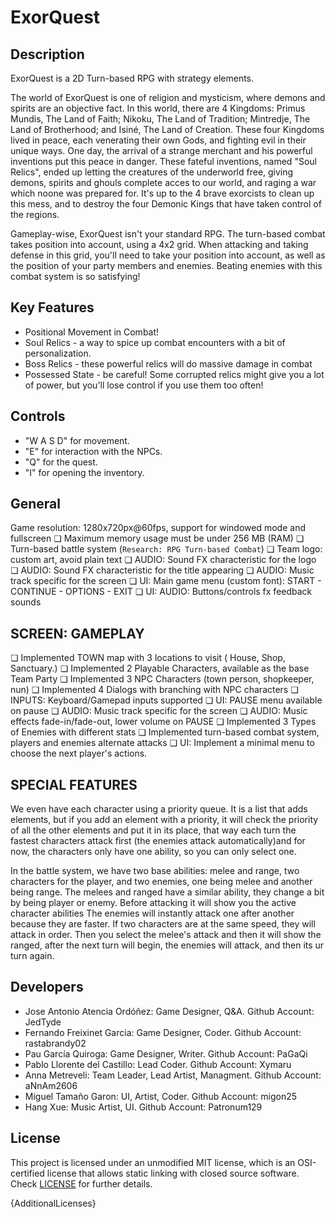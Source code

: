 # ExorQuest

## Description

ExorQuest is a 2D Turn-based RPG with strategy elements.

The world of ExorQuest is one of religion and mysticism, where demons and spirits are an objective fact. In this world, there are 4 Kingdoms: Primus Mundis, The Land of Faith; Nikoku, The Land of Tradition; Mintredje, The Land of Brotherhood; and Isiné, The Land of Creation. These four Kingdoms lived in peace, each venerating their own Gods, and fighting evil in their unique ways. One day, the arrival of a strange merchant and his powerful inventions put this peace in danger. These fateful inventions, named "Soul Relics", ended up letting the creatures of the underworld free, giving demons, spirits and ghouls complete acces to our world, and raging a war which noone was prepared for. It's up to the 4 brave exorcists to clean up this mess, and to destroy the four Demonic Kings that have taken control of the regions.

Gameplay-wise, ExorQuest isn't your standard RPG. The turn-based combat takes position into account, using a 4x2 grid. When attacking and taking defense in this grid, you'll need to take your position into account, as well as the position of your party members and enemies. Beating enemies with this combat system is so satisfying!

## Key Features

 - Positional Movement in Combat! 
 - Soul Relics - a way to spice up combat encounters with a bit of personalization.
 - Boss Relics - these powerful relics will do massive damage in combat
 - Possessed State - be careful! Some corrupted relics might give you a lot of power, but you'll lose control if you use them too often!
 
## Controls

- "W A S D" for movement.
- "E" for interaction with the NPCs.
- "Q" for the quest.
- "I" for opening the inventory.


## General

Game resolution: 1280x720px@60fps, support for windowed mode and fullscreen
❏ Maximum memory usage must be under 256 MB (RAM)
❏ Turn-based battle system (`Research: RPG Turn-based Combat`)
❏ Team logo: custom art, avoid plain text
❏ AUDIO: Sound FX characteristic for the logo
❏ AUDIO: Sound FX characteristic for the title appearing
❏ AUDIO: Music track specific for the screen
❏ UI: Main game menu (custom font): START - CONTINUE - OPTIONS - EXIT
❏ UI: AUDIO: Buttons/controls fx feedback sounds

## SCREEN: GAMEPLAY

❏ Implemented TOWN map with 3 locations to visit ( House, Shop,
Sanctuary.)
❏ Implemented 2 Playable Characters, available as the base Team Party
❏ Implemented 3 NPC Characters (town person, shopkeeper, nun)
❏ Implemented 4 Dialogs with branching with NPC characters 
❏ INPUTS: Keyboard/Gamepad inputs supported
❏ UI: PAUSE menu available on pause
❏ AUDIO: Music track specific for the screen
❏ AUDIO: Music effects fade-in/fade-out, lower volume on PAUSE
❏ Implemented 3 Types of Enemies with different stats
❏ Implemented turn-based combat system, players and enemies alternate attacks
❏ UI: Implement a minimal menu to choose the next player's actions.

## SPECIAL FEATURES

We even have each character using a priority queue. It is a list that adds elements, but if you add an element
with a priority, it will check the priority of all the other elements and put it in its place, that way each turn
the fastest characters attack first (the enemies attack automatically)and for now, the characters only have
one ability, so you can only select one.

In the battle system, we have two base abilities: melee and range, two characters for the player, and two enemies,
one being melee and another being range. The melees and ranged have a similar ability, they change a bit by 
being player or enemy. Before attacking it will show you the active character abilities
The enemies will instantly attack one after another because they are faster. If two characters are at the same speed,
they will attack in order. Then you select the melee's attack and then it will show the ranged, after the next 
turn will begin, the enemies will attack, and then its ur turn again.

## Developers

 - Jose Antonio Atencia Ordóñez: Game Designer, Q&A.
   Github Account: JedTyde
 - Fernando Freixinet Garcia: Game Designer, Coder.
   Github Account: rastabrandy02
 - Pau García Quiroga: Game Designer, Writer.
   Github Account: PaGaQi
 - Pablo Llorente del Castillo: Lead Coder.
   Github Account: Xymaru
 - Anna Metreveli: Team Leader, Lead Artist, Managment.
   Github Account: aNnAm2606
 - Miguel Tamaño Garon: UI, Artist, Coder.
   Github Account: migon25
 - Hang Xue: Music Artist, UI.
   Github Account: Patronum129


## License

This project is licensed under an unmodified MIT license, which is an OSI-certified license that allows static linking with closed source software. Check [LICENSE](LICENSE) for further details.

{AdditionalLicenses}
